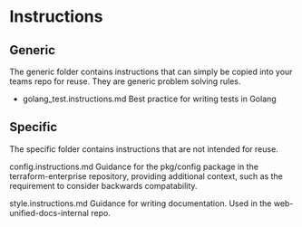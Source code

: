 # Instructions 

## Generic
The generic folder contains instructions that can simply be copied into your teams repo for reuse. They are generic problem solving rules. 

- golang_test.instructions.md
Best practice for writing tests in Golang

## Specific
The specific folder contains instructions that are not intended for reuse. 

config.instructions.md
Guidance for the pkg/config package in the terraform-enterprise repository, providing additional context, such as the requirement to consider backwards compatability. 

style.instructions.md 
Guidance for writing documentation. Used in the web-unified-docs-internal repo. 
